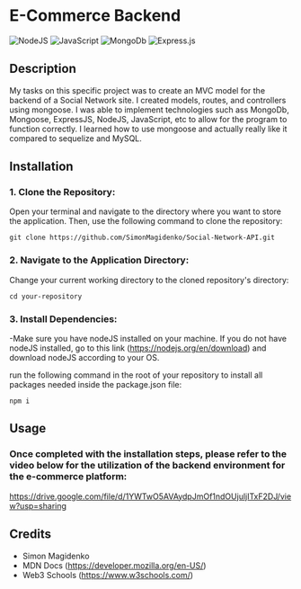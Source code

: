 # E-Commerce Backend

![NodeJS](https://img.shields.io/badge/node.js-6DA55F?style=for-the-badge&logo=node.js&logoColor=white) ![JavaScript](https://img.shields.io/badge/javascript-%23323330.svg?style=for-the-badge&logo=javascript&logoColor=%23F7DF1E) ![MongoDb](https://img.shields.io/badge/MongoDB-4EA94B?style=for-the-badge&logo=mongodb&logoColor=white) ![Express.js](https://img.shields.io/badge/express.js-%23404d59.svg?style=for-the-badge&logo=express&logoColor=%2361DAFB)

## Description

My tasks on this specific project was to create an MVC model for the backend of a Social Network site. I created models, routes, and controllers using mongoose. I was able to implement technologies such ass MongoDb, Mongoose, ExpressJS, NodeJS, JavaScript, etc to allow for the program to function correctly. I learned how to use mongoose and actually really like it compared to sequelize and MySQL.

## Installation

### 1. Clone the Repository:

Open your terminal and navigate to the directory where you want to store the application. Then, use the following command to clone the repository:

`git clone https://github.com/SimonMagidenko/Social-Network-API.git`

### 2. Navigate to the Application Directory:

Change your current working directory to the cloned repository's directory:

`cd your-repository`

### 3. Install Dependencies:

-Make sure you have nodeJS installed on your machine. If you do not have nodeJS installed, go to this link (https://nodejs.org/en/download) and download nodeJS according to your OS.

run the following command in the root of your repository to install all packages needed inside the package.json file:

`npm i`

## Usage

### Once completed with the installation steps, please refer to the video below for the utilization of the backend environment for the e-commerce platform:

https://drive.google.com/file/d/1YWTwO5AVAydpJmOf1ndOUjuljITxF2DJ/view?usp=sharing

## Credits

- Simon Magidenko
- MDN Docs (https://developer.mozilla.org/en-US/)
- Web3 Schools (https://www.w3schools.com/)
